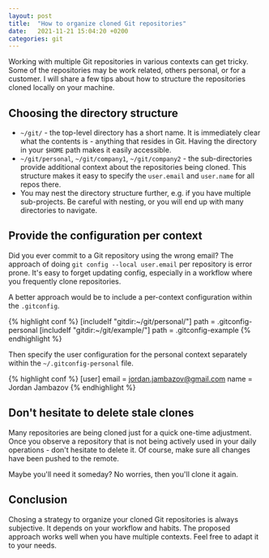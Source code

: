 ```yaml
---
layout: post
title:  "How to organize cloned Git repositories"
date:   2021-11-21 15:04:20 +0200
categories: git
---
```

Working with multiple Git repositories in various contexts can get tricky. Some of the repositories may be work related, others personal, or for a customer. I will share a few tips about how to structure the repositories cloned locally on your machine.

## Choosing the directory structure

- `~/git/` - the top-level directory has a short name. It is immediately clear what the contents is - anything that resides in Git. Having the directory in your `$HOME` path makes it easily accessible.
- `~/git/personal`, `~/git/company1`, `~/git/company2` - the sub-directories provide additional context about the repositories being cloned. This structure makes it easy to specify the `user.email` and `user.name` for all repos there.
- You may nest the directory structure further, e.g. if you have multiple sub-projects. Be careful with nesting, or you will end up with many directories to navigate.

## Provide the configuration per context

Did you ever commit to a Git repository using the wrong email? The approach of doing `git config --local user.email` per repository is error prone. It's easy to forget updating config, especially in a workflow where you frequently clone repositories.

A better approach would be to include a per-context configuration within the `.gitconfig`.

{% highlight conf %}
[includeIf "gitdir:~/git/personal/"]
    path = .gitconfig-personal
[includeIf "gitdir:~/git/example/"]
    path = .gitconfig-example
{% endhighlight %}

Then specify the user configuration for the personal context separately within the `~/.gitconfig-personal` file.

{% highlight conf %}
[user]
    email = jordan.jambazov@gmail.com
    name = Jordan Jambazov
{% endhighlight %}

## Don't hesitate to delete stale clones

Many repositories are being cloned just for a quick one-time adjustment. Once you observe a repository that is not being actively used in your daily operations - don't hesitate to delete it. Of course, make sure all changes have been pushed to the remote.

Maybe you'll need it someday? No worries, then you'll clone it again.

## Conclusion

Chosing a strategy to organize your cloned Git repositories is always subjective. It depends on your workflow and habits. The proposed approach works well when you have multiple contexts. Feel free to adapt it to your needs.

